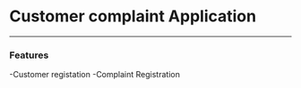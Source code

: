 # Customer complaint Application

---------------------------------------

### Features
-Customer registation
-Complaint Registration
